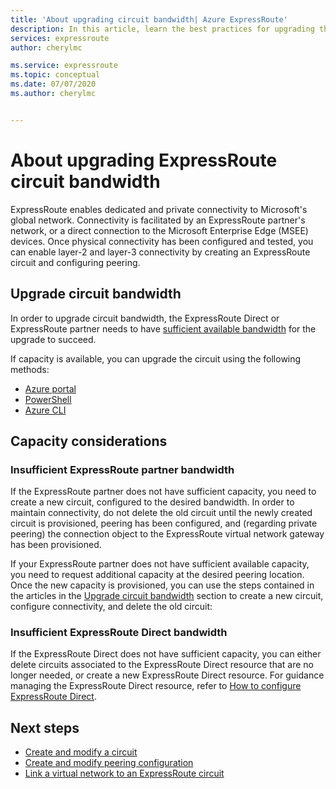 ```yaml
---
title: 'About upgrading circuit bandwidth| Azure ExpressRoute'
description: In this article, learn the best practices for upgrading the ExpressRoute circuit bandwidth
services: expressroute
author: cherylmc

ms.service: expressroute
ms.topic: conceptual
ms.date: 07/07/2020
ms.author: cherylmc


---
```

# About upgrading ExpressRoute circuit bandwidth

ExpressRoute enables dedicated and private connectivity to Microsoft's global network. Connectivity is facilitated by an ExpressRoute partner's network, or a direct connection to the Microsoft Enterprise Edge (MSEE) devices. Once physical connectivity has been configured and tested, you can enable layer-2 and layer-3 connectivity by creating an ExpressRoute circuit and configuring peering.

## <a name="upgrade"></a>Upgrade circuit bandwidth

In order to upgrade circuit bandwidth, the ExpressRoute Direct or ExpressRoute partner needs to have [sufficient available bandwidth](#considerations) for the upgrade to succeed.

If capacity is available, you can upgrade the circuit using the following methods:

* [Azure portal](expressroute-howto-circuit-portal-resource-manager.md#modify)
* [PowerShell](expressroute-howto-circuit-arm.md#modify)
* [Azure CLI](howto-circuit-cli.md#modify)

## <a name="considerations"></a>Capacity considerations

### <a name="bandwidth"></a>Insufficient ExpressRoute partner bandwidth

If the ExpressRoute partner does not have sufficient capacity, you need to create a new circuit, configured to the desired bandwidth. In order to maintain connectivity, do not delete the old circuit until the newly created circuit is provisioned, peering has been configured, and (regarding private peering) the connection object to the ExpressRoute virtual network gateway has been provisioned.

If your ExpressRoute partner does not have sufficient available capacity, you need to request additional capacity at the desired peering location. Once the new capacity is provisioned, you can use the steps contained in the articles in the [Upgrade circuit bandwidth](#upgrade) section to create a new circuit, configure connectivity, and delete the old circuit:


### <a name="bandwidth"></a>Insufficient ExpressRoute Direct bandwidth

If the ExpressRoute Direct does not have sufficient capacity, you can either delete circuits associated to the ExpressRoute Direct resource that are no longer needed, or create a new ExpressRoute Direct resource. For guidance managing the ExpressRoute Direct resource, refer to [How to configure ExpressRoute Direct](how-to-expressroute-direct-portal.md).

## Next steps

* [Create and modify a circuit](expressroute-howto-circuit-portal-resource-manager.md)
* [Create and modify peering configuration](expressroute-howto-routing-portal-resource-manager.md)
* [Link a virtual network to an ExpressRoute circuit](expressroute-howto-linkvnet-portal-resource-manager.md)
